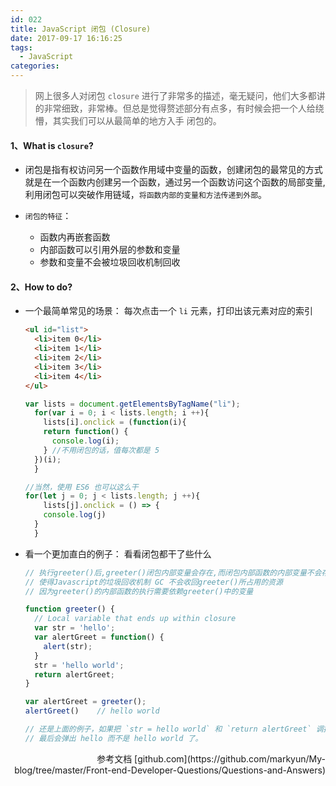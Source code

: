 ```yaml
---
id: 022
title: JavaScript 闭包 (Closure)
date: 2017-09-17 16:16:25
tags:
  - JavaScript
categories:
---
```


> 网上很多人对闭包 `closure` 进行了非常多的描述，毫无疑问，他们大多都讲的非常细致，非常棒。但总是觉得赘述部分有点多，有时候会把一个人给绕懵，其实我们可以从最简单的地方入手 闭包的。

#### <a>1、What is `closure`?</a>

- 闭包是指有权访问另一个函数作用域中变量的函数，创建闭包的最常见的方式就是在一个函数内创建另一个函数，通过另一个函数访问这个函数的局部变量,利用闭包可以突破作用链域，`将函数内部的变量和方法传递到外部`。

- `闭包的特征`：
  - 函数内再嵌套函数
  - 内部函数可以引用外层的参数和变量
  - 参数和变量不会被垃圾回收机制回收

#### <a>2、How to do?</a>

- 一个最简单常见的场景：
  每次点击一个 `li` 元素，打印出该元素对应的索引
  ```html
  <ul id="list">
    <li>item 0</li>
    <li>item 1</li>
    <li>item 2</li>
    <li>item 3</li>
    <li>item 4</li>
  </ul>
  ```
  ```js
  var lists = document.getElementsByTagName("li");
 	for(var i = 0; i < lists.length; i ++){
 	  lists[i].onclick = (function(i){
      return function() {
        console.log(i);
      } //不用闭包的话，值每次都是 5
    })(i);
 	}

  //当然，使用 ES6 也可以这么干
  for(let j = 0; j < lists.length; j ++){
 	  lists[j].onclick = () => {
      console.log(j)
    }
 	}
  ```

- 看一个更加直白的例子：
  看看闭包都干了些什么
  ```js
  // 执行greeter()后,greeter()闭包内部变量会存在,而闭包内部函数的内部变量不会存在
  // 使得Javascript的垃圾回收机制 GC 不会收回greeter()所占用的资源
  // 因为greeter()的内部函数的执行需要依赖greeter()中的变量
  
  function greeter() {
    // Local variable that ends up within closure
    var str = 'hello';
    var alertGreet = function() {
      alert(str);
    }
    str = 'hello world';
    return alertGreet;
  }

  var alertGreet = greeter();
  alertGreet()    // hello world

  // 还是上面的例子，如果把 `str = hello world` 和 `return alertGreet` 调换位置，
  // 最后会弹出 hello 而不是 hello world 了。
  ```

<p style="text-align: right">参考文档 [github.com](https://github.com/markyun/My-blog/tree/master/Front-end-Developer-Questions/Questions-and-Answers)</p>